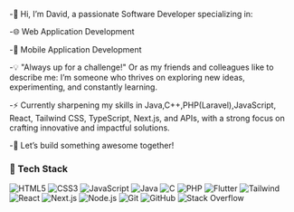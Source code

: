 -👋 Hi, I’m David, a passionate Software Developer specializing in:

-🌐 Web Application Development

-📱 Mobile Application Development

-💡 "Always up for a challenge!"
Or as my friends and colleagues like to describe me: I’m someone who thrives on exploring new ideas, experimenting, and constantly learning.

-⚡ Currently sharpening my skills in Java,C++,PHP(Laravel),JavaScript, React, Tailwind CSS, TypeScript, Next.js, and APIs, with a strong focus on crafting innovative and impactful solutions.

-🚀 Let’s build something awesome together!



### 🧰 Tech Stack

![HTML5](https://img.shields.io/badge/-HTML5-E34F26?style=flat&logo=html5&logoColor=white)
![CSS3](https://img.shields.io/badge/-CSS3-1572B6?style=flat&logo=css3)
![JavaScript](https://img.shields.io/badge/-JavaScript-F7DF1E?style=flat&logo=javascript&logoColor=black)
![Java](https://img.shields.io/badge/-Java-007396?style=flat&logo=java)
![C](https://img.shields.io/badge/-C-00599C?style=flat&logo=c)
![PHP](https://img.shields.io/badge/-PHP-777BB4?style=flat&logo=php)
![Flutter](https://img.shields.io/badge/-Flutter-02569B?style=flat&logo=flutter)
![Tailwind](https://img.shields.io/badge/-Tailwind_CSS-38B2AC?style=flat&logo=tailwind-css)
![React](https://img.shields.io/badge/-React-61DAFB?style=flat&logo=react&logoColor=black)
![Next.js](https://img.shields.io/badge/-Next.js-000000?style=flat&logo=next.js)
![Node.js](https://img.shields.io/badge/-Node.js-339933?style=flat&logo=node.js)
![Git](https://img.shields.io/badge/-Git-F05032?style=flat&logo=git)
![GitHub](https://img.shields.io/badge/-GitHub-181717?style=flat&logo=github)
![Stack Overflow](https://img.shields.io/badge/-Stack_Overflow-F58025?style=flat&logo=stack-overflow)






